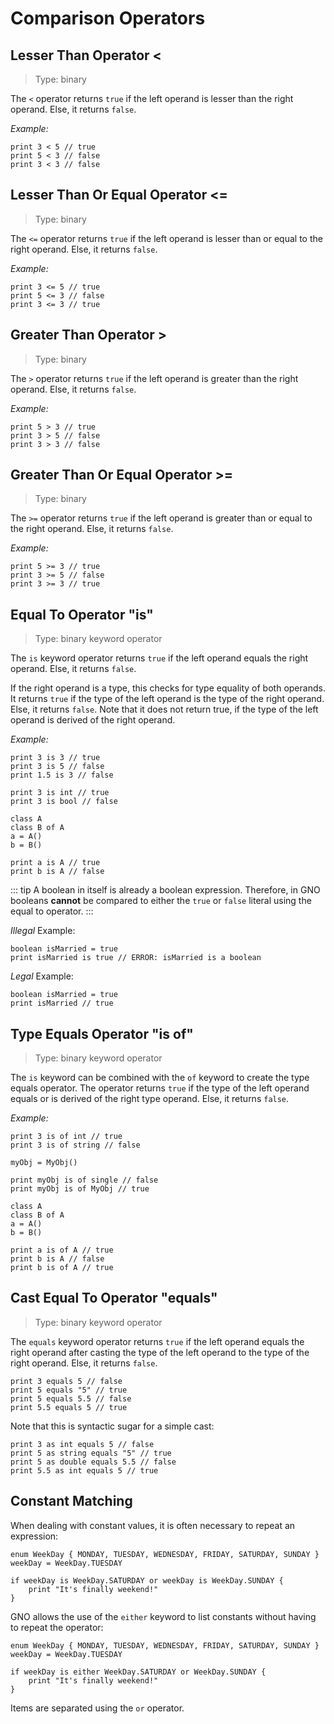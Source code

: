 # Comparison Operators

## Lesser Than Operator <

> Type: binary

The `<` operator returns `true` if the left operand is lesser than the right operand.
Else, it returns `false`.

_Example:_

```gno
print 3 < 5 // true
print 5 < 3 // false
print 3 < 3 // false
```

## Lesser Than Or Equal Operator <=

> Type: binary

The `<=` operator returns `true` if the left operand is lesser than or equal to the right operand.
Else, it returns `false`.

_Example:_

```gno
print 3 <= 5 // true
print 5 <= 3 // false
print 3 <= 3 // true
```

## Greater Than Operator >

> Type: binary

The `>` operator returns `true` if the left operand is greater than the right operand.
Else, it returns `false`.

_Example:_

```gno
print 5 > 3 // true
print 3 > 5 // false
print 3 > 3 // false
```

## Greater Than Or Equal Operator >=

> Type: binary

The `>=` operator returns `true` if the left operand is greater than or equal to the right operand.
Else, it returns `false`.

_Example:_

```gno
print 5 >= 3 // true
print 3 >= 5 // false
print 3 >= 3 // true
```

## Equal To Operator "is"

> Type: binary keyword operator

The `is` keyword operator returns `true` if the left operand equals the right operand.
Else, it returns `false`.

If the right operand is a type, this checks for type equality of both operands. It returns `true` if
the type of the left operand is the type of the right operand. Else, it returns `false`. Note that
it does not return true, if the type of the left operand is derived of the right operand.

_Example:_

```gno
print 3 is 3 // true
print 3 is 5 // false
print 1.5 is 3 // false

print 3 is int // true
print 3 is bool // false

class A
class B of A
a = A()
b = B()

print a is A // true
print b is A // false
```

::: tip
A boolean in itself is already a boolean expression.
Therefore, in GNO booleans **cannot** be compared to either the `true` or `false` literal using
the equal to operator.
:::

_Illegal_ Example:

```gno
boolean isMarried = true
print isMarried is true // ERROR: isMarried is a boolean
```

_Legal_ Example:

```gno
boolean isMarried = true
print isMarried // true
```

## Type Equals Operator "is of"

> Type: binary keyword operator

The `is` keyword can be combined with the `of` keyword to create the type equals operator.
The operator returns `true` if the type of the left operand equals or is derived of the right type operand. Else, it
returns `false`.

_Example:_

```gno
print 3 is of int // true
print 3 is of string // false

myObj = MyObj()

print myObj is of single // false
print myObj is of MyObj // true

class A
class B of A
a = A()
b = B()

print a is of A // true
print b is A // false
print b is of A // true
```

## Cast Equal To Operator "equals"

> Type: binary keyword operator

The `equals` keyword operator returns `true` if the left operand equals the right operand after
casting the type of the left operand to the type of the right operand. Else, it returns `false`.

```gno
print 3 equals 5 // false
print 5 equals "5" // true
print 5 equals 5.5 // false
print 5.5 equals 5 // true
```

Note that this is syntactic sugar for a simple cast:

```gno
print 3 as int equals 5 // false
print 5 as string equals "5" // true
print 5 as double equals 5.5 // false
print 5.5 as int equals 5 // true
```

## Constant Matching

When dealing with constant values, it is often necessary to repeat an expression:

```gno
enum WeekDay { MONDAY, TUESDAY, WEDNESDAY, FRIDAY, SATURDAY, SUNDAY }
weekDay = WeekDay.TUESDAY

if weekDay is WeekDay.SATURDAY or weekDay is WeekDay.SUNDAY {
    print "It's finally weekend!"
}
```

GNO allows the use of the `either` keyword to list constants without having to repeat the operator:

```gno
enum WeekDay { MONDAY, TUESDAY, WEDNESDAY, FRIDAY, SATURDAY, SUNDAY }
weekDay = WeekDay.TUESDAY

if weekDay is either WeekDay.SATURDAY or WeekDay.SUNDAY {
    print "It's finally weekend!"
}
```

Items are separated using the `or` operator.
